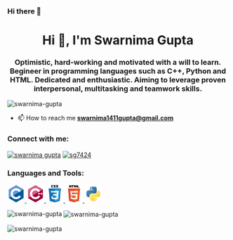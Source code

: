 ### Hi there 👋

<h1 align="center">Hi 👋, I'm Swarnima Gupta</h1>
<h3 align="center">Optimistic, hard-working and motivated with a will to learn. Begineer in programming languages such as C++, Python and HTML. Dedicated and enthusiastic. Aiming to leverage proven interpersonal, multitasking and teamwork skills.</h3>

<p align="left"> <img src="https://komarev.com/ghpvc/?username=swarnima-gupta&label=Profile%20views&color=0e75b6&style=flat" alt="swarnima-gupta" /> </p>

- 📫 How to reach me **swarnima1411gupta@gmail.com**

<h3 align="left">Connect with me:</h3>
<p align="left">
<a href="https://linkedin.com/in/swarnima gupta" target="blank"><img align="center" src="https://raw.githubusercontent.com/rahuldkjain/github-profile-readme-generator/master/src/images/icons/Social/linked-in-alt.svg" alt="swarnima gupta" height="30" width="40" /></a>
<a href="https://www.hackerrank.com/sg7424" target="blank"><img align="center" src="https://raw.githubusercontent.com/rahuldkjain/github-profile-readme-generator/master/src/images/icons/Social/hackerrank.svg" alt="sg7424" height="30" width="40" /></a>
</p>

<h3 align="left">Languages and Tools:</h3>
<p align="left"> <a href="https://www.cprogramming.com/" target="_blank" rel="noreferrer"> <img src="https://raw.githubusercontent.com/devicons/devicon/master/icons/c/c-original.svg" alt="c" width="40" height="40"/> </a> <a href="https://www.w3schools.com/cpp/" target="_blank" rel="noreferrer"> <img src="https://raw.githubusercontent.com/devicons/devicon/master/icons/cplusplus/cplusplus-original.svg" alt="cplusplus" width="40" height="40"/> </a> <a href="https://www.w3schools.com/css/" target="_blank" rel="noreferrer"> <img src="https://raw.githubusercontent.com/devicons/devicon/master/icons/css3/css3-original-wordmark.svg" alt="css3" width="40" height="40"/> </a> <a href="https://www.w3.org/html/" target="_blank" rel="noreferrer"> <img src="https://raw.githubusercontent.com/devicons/devicon/master/icons/html5/html5-original-wordmark.svg" alt="html5" width="40" height="40"/> </a> <a href="https://www.python.org" target="_blank" rel="noreferrer"> <img src="https://raw.githubusercontent.com/devicons/devicon/master/icons/python/python-original.svg" alt="python" width="40" height="40"/> </a> </p>

<p><img align="left" src="https://github-readme-stats.vercel.app/api/top-langs?username=swarnima-gupta&show_icons=true&locale=en&layout=compact" alt="swarnima-gupta" /></p>

<p>&nbsp;<img align="center" src="https://github-readme-stats.vercel.app/api?username=swarnima-gupta&show_icons=true&locale=en" alt="swarnima-gupta" /></p>

<p><img align="center" src="https://github-readme-streak-stats.herokuapp.com/?user=swarnima-gupta&" alt="swarnima-gupta" /></p>

